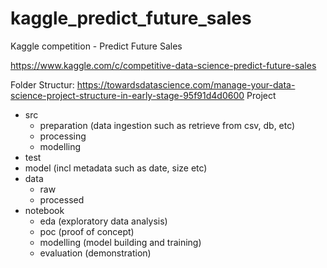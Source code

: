 # kaggle_predict_future_sales
Kaggle competition - Predict Future Sales

<a>https://www.kaggle.com/c/competitive-data-science-predict-future-sales</a>

Folder Structur:
<a>https://towardsdatascience.com/manage-your-data-science-project-structure-in-early-stage-95f91d4d0600</a>
Project
*  src
	+  preparation (data ingestion such as retrieve from csv, db, etc)
	+  processing 
	+  modelling
*  test
*  model (incl metadata such as date, size etc)
*  data
	+  raw
	+  processed
*  notebook
	+  eda (exploratory data analysis)
	+  poc (proof of concept)
	+  modelling (model building and training)
	+  evaluation (demonstration)


